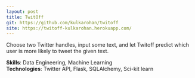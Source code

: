 ```yaml
---
layout: post
title: TwitOff
git: https://github.com/kulkarohan/twitoff
site: https://twitoff-kulkarohan.herokuapp.com/
---
```


Choose two Twitter handles, input some text, and let Twitoff predict which user is more likely to tweet the given text.

**Skills**: Data Engineering, Machine Learning <br>
**Technologies**: Twitter API, Flask, SQLAlchemy, Sci-kit learn
